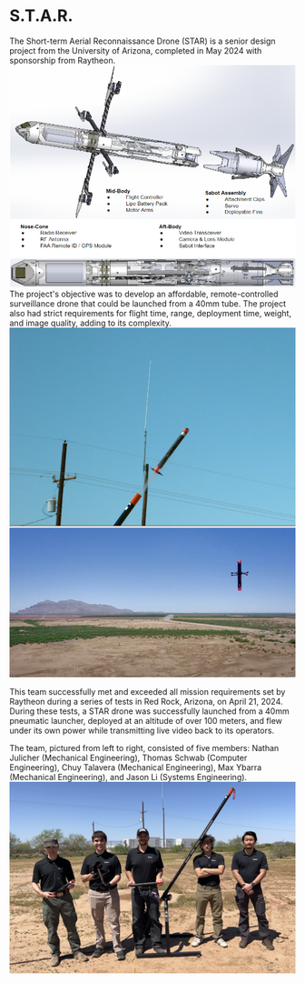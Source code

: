 # S.T.A.R.
The Short-term Aerial Reconnaissance Drone (STAR) is a senior design project from the University of Arizona, completed in May 2024 with sponsorship from Raytheon.
![Star 3d render](/images/Star%203d%202.PNG)
The project's objective was to develop an affordable, remote-controlled surveillance drone that could be launched from a 40mm tube. The project also had strict requirements for flight time, range, deployment time, weight, and image quality, adding to its complexity.
![STAR going up](/images/Star%20air%20going%20up.PNG)
![STAR in the air](/images/Star%20air%201.PNG)

This team successfully met and exceeded all mission requirements set by Raytheon during a series of tests in Red Rock, Arizona, on April 21, 2024. During these tests, a STAR drone was successfully launched from a 40mm pneumatic launcher, deployed at an altitude of over 100 meters, and flew under its own power while transmitting live video back to its operators.


The team, pictured from left to right, consisted of five members: Nathan Julicher (Mechanical Engineering), Thomas Schwab (Computer Engineering), Chuy Talavera (Mechanical Engineering), Max Ybarra (Mechanical Engineering), and Jason Li (Systems Engineering).
![The STAR team](/images/IMG_1754.jpg)
